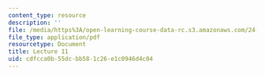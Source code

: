 ```yaml
---
content_type: resource
description: ''
file: /media/https%3A/open-learning-course-data-rc.s3.amazonaws.com/24-914-language-variation-and-change-spring-2019/cdfcca0b55dcbb581c26e1c0946d4c04_MIT24_914s19_lec11.pdf
file_type: application/pdf
resourcetype: Document
title: Lecture 11
uid: cdfcca0b-55dc-bb58-1c26-e1c0946d4c04
---
```

